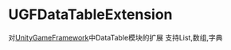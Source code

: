 # UGFDataTableExtension
对[UnityGameFramework](https://github.com/EllanJiang/UnityGameFramework)中DataTable模块的扩展  支持List,数组,字典 
